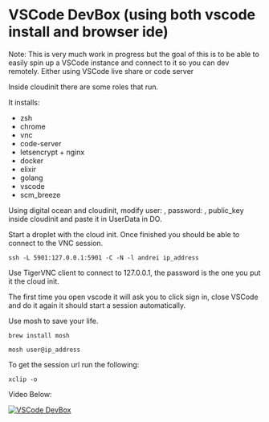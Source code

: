 # VSCode DevBox (using both vscode install and browser ide)

Note: This is very much work in progress but the goal of this is to be able to easily spin up a VSCode instance and connect to it so you can dev remotely. Either using VSCode live share or code server

Inside cloudinit there are some roles that run.

It installs:
 * zsh
 * chrome
 * vnc
 * code-server
 * letsencrypt + nginx
 * docker
 * elixir
 * golang
 * vscode
 * scm_breeze
 
 Using digital ocean and cloudinit, modify user: , password: , public_key inside cloudinit and paste it in UserData in DO.
 
 Start a droplet with the cloud init. Once finished you should be able to connect to the VNC session.
 
 ```
 ssh -L 5901:127.0.0.1:5901 -C -N -l andrei ip_address
 ```
 
 Use TigerVNC client to connect to 127.0.0.1, the password is the one you put it the cloud init.
 
 The first time you open vscode it will ask you to click sign in, close VSCode and do it again it should start a session automatically.
 
 Use mosh to save your life.
 
 ```brew install mosh```
 
 ```mosh user@ip_address```
 
 To get the session url run the following:
 
 ```
 xclip -o
 ```

 Video Below:

 [![VSCode DevBox](http://img.youtube.com/vi/KNIn8l2u9S8/0.jpg)](https://www.youtube.com/watch?v=KNIn8l2u9S8 "VSCode DevBox")
